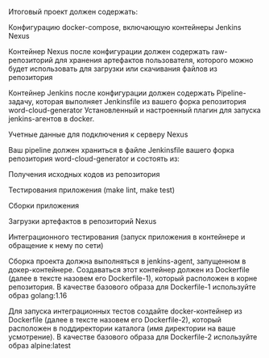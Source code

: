 Итоговый проект должен содержать:

Конфигурацию docker-compose, включающую контейнеры
Jenkins
Nexus

Контейнер Nexus после конфигурации должен содержать
raw-репозиторий для хранения артефактов пользователя, которого можно будет использовать для загрузки или скачивания файлов из репозитория

Контейнер Jenkins после конфигурации должен содержать
Pipeline-задачу, которая выполняет Jenkinsfile из вашего форка репозитория word-cloud-generator
Установленный и настроенный плагин для запуска jenkins-агентов в docker.

Учетные данные для подключения к серверу Nexus
 

Ваш pipeline должен храниться в файле Jenkinsfile вашего форка репозитория word-cloud-generator и состоять из:

Получения исходных кодов из репозитория

Тестирования приложения (make lint, make test)

Сборки приложения

Загрузки артефактов в репозиторий Nexus

Интеграционного тестирования (запуск приложения в контейнере и обращение к нему по сети)

Сборка проекта должна выполняться в jenkins-agent, запущенном в докер-контейнере. Создаваться этот контейнер должен из Dockerfile (далее в тексте назовем его Dockerfile-1), который расположен в корне репозитория. В качестве базового образа для Dockerfile-1 используйте образ golang:1.16

Для запуска интеграционных тестов создайте docker-контейнер из Dockerfile (далее в тексте назовем его Dockerfile-2), который расположен в поддиректории каталога (имя директории на ваше усмотрение). В качестве базового образа для Dockerfile-2 используйте образ alpine:latest
